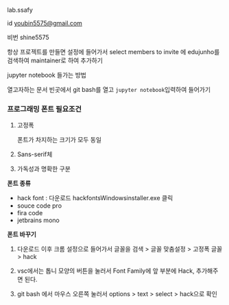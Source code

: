 lab.ssafy

id youbin5575@gmail.com

비번 shine5575



항상 프로젝트를 만들면 설정에 들어가서 select members to invite 에 edujunho를 검색하여 maintainer로 하여 추가하기



jupyter notebook 들가는 방법

열고자하는 문서 빈곳에서 git bash를 열고 `jupyter notebook`입력하여 들어가기



### 프로그래밍 폰트 필요조건

1. 고정폭

   폰트가 차지하는 크기가 모두 동일

2. Sans-serif체
3. 가독성과 명확한 구분



**폰트 종류**

- hack font : 다운로드 hackfontsWindowsinstaller.exe 클릭
- souce code pro
- fira code
- jetbrains mono



**폰트 바꾸기**

1. 다운로드 이후 크롬 설정으로 들어가서 글꼴을 검색 > 글꼴 맞춤설정 > 고정폭 글꼴 >  hack

2. vsc에서는 톱니 모양의 버튼을 눌러서 Font Family에  앞 부분에 Hack,  추가해주면 된다.
3. git bash 에서 마우스 오른쪽 눌러서 options > text > select > hack으로 확인
